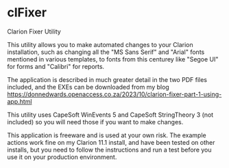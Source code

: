 # clFixer
Clarion Fixer Utility

This utility allows you to make automated changes to your Clarion installation, such as changing all the "MS Sans Serif" and "Arial" fonts mentioned in various templates, to fonts from this centurey like "Segoe UI" for forms and "Calibri" for reports.

The application is described in much greater detail in the two PDF files included, and the EXEs can be downloaded from my blog
https://donnedwards.openaccess.co.za/2023/10/clarion-fixer-part-1-using-app.html

This utility uses CapeSoft WinEvents 5 and CapeSoft StringTheory 3 (not included) so you will need those if you want to make changes.

This application is freeware and is used at your own risk. The example actions work fine on my Clarion 11.1 install, and have been tested on other installs, but you need to follow the instructions and run a test before you use it on your production environment.
